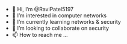 - 👋 Hi, I’m @RaviPatel5197
- 👀 I’m interested in computer networks
- 🌱 I’m currently learning networks & security
- 💞️ I’m looking to collaborate on security 
- 📫 How to reach me ...

<!---
RaviPatel5197/RaviPatel5197 is a ✨ special ✨ repository because its `README.md` (this file) appears on your GitHub profile.
You can click the Preview link to take a look at your changes.
--->
